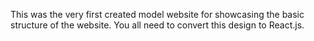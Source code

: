 This was the very first created model website for showcasing the basic structure of the website.
You all need to convert this design to React.js.
